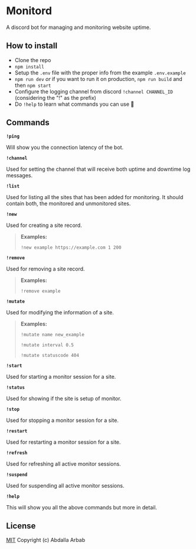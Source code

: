 # Monitord
A discord bot for managing and monitoring website uptime.

## How to install
- Clone the repo
- `npm install`
- Setup the `.env` file with the proper info from the example `.env.example`
- `npm run dev` *or* if you want to run it on production, `npm run build` and then `npm start`
- Configure the logging channel from discord `!channel CHANNEL_ID` (considering the "!" as the prefix)
- Do `!help` to learn what commands you can use :rocket:

## Commands
**`!ping`**

Will show you the connection latency of the bot.

**`!channel`**

Used for setting the channel that will receive both uptime and downtime log messages.

**`!list`**

Used for listing all the sites that has been added for monitoring. It should contain both, the monitored and unmonitored sites.

**`!new`**

Used for creating a site record. 
> **Examples:** 
>
> `!new example https://example.com 1 200`

**`!remove`**

Used for removing a site record. 
> **Examples:** 
>
> `!remove example`

**`!mutate`**

Used for modifying the information of a site. 
> **Examples:**
>
> `!mutate name new_example`
>
> `!mutate interval 0.5` 
>
> `!mutate statuscode 404`

**`!start`**

Used for starting a monitor session for a site.

**`!status`**

Used for showing if the site is setup of monitor.

**`!stop`**

Used for stopping a monitor session for a site.

**`!restart`**

Used for restarting a monitor session for a site.

**`!refresh`**

Used for refreshing all active monitor sessions.

**`!suspend`**

Used for suspending all active monitor sessions.

**`!help`**

This will show you all the above commands but more in detail.


## License
[MIT](https://github.com/the94air/monitord/blob/main/LICENSE) Copyright (c) Abdalla Arbab
